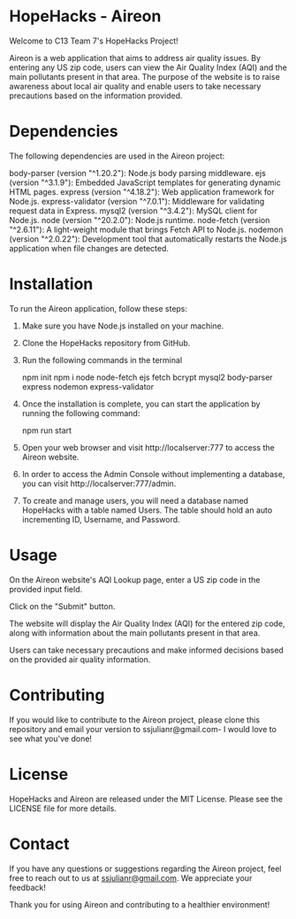 # HopeHacks - Aireon
Welcome to C13 Team 7's HopeHacks Project! 

Aireon is a web application that aims to address air quality issues. By entering any US zip code, users can view the Air Quality Index (AQI) and the main pollutants present in that area. The purpose of the website is to raise awareness about local air quality and enable users to take necessary precautions based on the information provided.

# Dependencies
The following dependencies are used in the Aireon project:

body-parser (version "^1.20.2"): Node.js body parsing middleware.
ejs (version "^3.1.9"): Embedded JavaScript templates for generating dynamic HTML pages.
express (version "^4.18.2"): Web application framework for Node.js.
express-validator (version "^7.0.1"): Middleware for validating request data in Express.
mysql2 (version "^3.4.2"): MySQL client for Node.js.
node (version "^20.2.0"): Node.js runtime.
node-fetch (version "^2.6.11"): A light-weight module that brings Fetch API to Node.js.
nodemon (version "^2.0.22"): Development tool that automatically restarts the Node.js application when file changes are detected.

# Installation
To run the Aireon application, follow these steps:

1) Make sure you have Node.js installed on your machine.
   
2) Clone the HopeHacks repository from GitHub.
   
3) Run the following commands in the terminal
 
     npm init
     npm i node node-fetch ejs fetch bcrypt mysql2 body-parser express nodemon express-validator
   
4) Once the installation is complete, you can start the application by running the following command:
 
     npm run start
   
5) Open your web browser and visit http://localserver:777 to access the Aireon website.

6) In order to access the Admin Console without implementing a database, you can visit http://localserver:777/admin.

7) To create and manage users, you will need a database named HopeHacks with a table named Users. The table should hold an auto incrementing ID, Username, and Password. 
 
# Usage
On the Aireon website's AQI Lookup page, enter a US zip code in the provided input field.

Click on the "Submit" button.

The website will display the Air Quality Index (AQI) for the entered zip code, along with information about the main pollutants present in that area.

Users can take necessary precautions and make informed decisions based on the provided air quality information.

# Contributing
If you would like to contribute to the Aireon project, please clone this repository and email your version to ssjulianr@gmail.com- I would love to see what you've done!

# License
HopeHacks and Aireon are released under the MIT License. Please see the LICENSE file for more details.

# Contact
If you have any questions or suggestions regarding the Aireon project, feel free to reach out to us at ssjulianr@gmail.com. We appreciate your feedback!

Thank you for using Aireon and contributing to a healthier environment!
